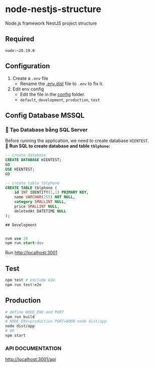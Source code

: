 # node-nestjs-structure

Node.js framework NestJS project structure

## Required

`node:~20.19.0`

## Configuration

1. Create a `.env` file
   - Rename the [.env.dist](.env.dist) file to `.env` to fix it.
2. Edit env config
   - Edit the file in the [config](src/config) folder.
   - `default`, `development`, `production`, `test`

## Config Database MSSQL

### **🔹 Tạo Database bằng SQL Server**
Before running the application, we need to create database `HIENTEST`.  
📌 **Run SQL to create database and table `tblphone`:**

```sql
-- create database
CREATE DATABASE HIENTEST;
GO
USE HIENTEST;
GO

-- create table tblphone
CREATE TABLE tblphone (
    id INT IDENTITY(1,1) PRIMARY KEY,
    name VARCHAR(255) NOT NULL,
    category SMALLINT NULL,
    price SMALLINT NULL,
    deletedAt DATETIME NULL
);

## Development


nvm use 20
npm run start:dev
```

Run [http://localhost:3001](http://localhost:3001)

## Test

```sh
npm test # exclude e2e
npm run test:e2e
```

## Production

```sh
# define NODE_ENV and PORT
npm run build
# NODE_ENV=production PORT=8000 node dist/app
node dist/app
# OR
npm start
```

### API DOCUMENTATION

[http://localhost:3001/api](http://localhost:3001/api)
